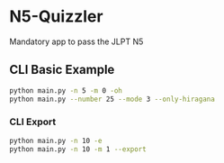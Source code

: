 # N5-Quizzler
Mandatory app to pass the JLPT N5

## CLI Basic Example
```bash
python main.py -n 5 -m 0 -oh
python main.py --number 25 --mode 3 --only-hiragana
```

### CLI Export
```bash
python main.py -n 10 -e
python main.py -n 10 -m 1 --export
```

